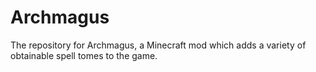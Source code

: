 Archmagus
=========

The repository for Archmagus, a Minecraft mod which adds a variety of obtainable spell tomes to the game.
